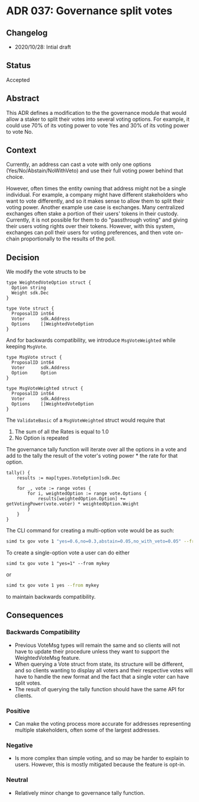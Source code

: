# ADR 037: Governance split votes

## Changelog

- 2020/10/28: Intial draft

## Status

Accepted

## Abstract

This ADR defines a modification to the the governance module that would allow a
staker to split their votes into several voting options. For example, it could
use 70% of its voting power to vote Yes and 30% of its voting power to vote No.

## Context

Currently, an address can cast a vote with only one options
(Yes/No/Abstain/NoWithVeto) and use their full voting power behind that choice.

However, often times the entity owning that address might not be a single
individual. For example, a company might have different stakeholders who want to
vote differently, and so it makes sense to allow them to split their voting
power. Another example use case is exchanges. Many centralized exchanges often
stake a portion of their users' tokens in their custody. Currently, it is not
possible for them to do "passthrough voting" and giving their users voting
rights over their tokens. However, with this system, exchanges can poll their
users for voting preferences, and then vote on-chain proportionally to the
results of the poll.

## Decision

We modify the vote structs to be

```
type WeightedVoteOption struct {
  Option string
  Weight sdk.Dec
}

type Vote struct {
  ProposalID int64
  Voter      sdk.Address
  Options    []WeightedVoteOption
}
```

And for backwards compatibility, we introduce `MsgVoteWeighted` while keeping
`MsgVote`.

```
type MsgVote struct {
  ProposalID int64
  Voter      sdk.Address
  Option     Option
}

type MsgVoteWeighted struct {
  ProposalID int64
  Voter      sdk.Address
  Options    []WeightedVoteOption
}
```

The `ValidateBasic` of a `MsgVoteWeighted` struct would require that

1. The sum of all the Rates is equal to 1.0
2. No Option is repeated

The governance tally function will iterate over all the options in a vote and
add to the tally the result of the voter's voting power \* the rate for that
option.

```
tally() {
    results := map[types.VoteOption]sdk.Dec

    for _, vote := range votes {
        for i, weightedOption := range vote.Options {
            results[weightedOption.Option] += getVotingPower(vote.voter) * weightedOption.Weight
        }
    }
}
```

The CLI command for creating a multi-option vote would be as such:

```sh
simd tx gov vote 1 "yes=0.6,no=0.3,abstain=0.05,no_with_veto=0.05" --from mykey
```

To create a single-option vote a user can do either

```
simd tx gov vote 1 "yes=1" --from mykey
```

or

```sh
simd tx gov vote 1 yes --from mykey
```

to maintain backwards compatibility.

## Consequences

### Backwards Compatibility

- Previous VoteMsg types will remain the same and so clients will not have to
  update their procedure unless they want to support the WeightedVoteMsg
  feature.
- When querying a Vote struct from state, its structure will be different, and
  so clients wanting to display all voters and their respective votes will have
  to handle the new format and the fact that a single voter can have split
  votes.
- The result of querying the tally function should have the same API for
  clients.

### Positive

- Can make the voting process more accurate for addresses representing multiple
  stakeholders, often some of the largest addresses.

### Negative

- Is more complex than simple voting, and so may be harder to explain to users.
  However, this is mostly mitigated because the feature is opt-in.

### Neutral

- Relatively minor change to governance tally function.
